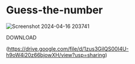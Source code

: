 # Guess-the-number










![Screenshot 2024-04-16 203741](https://github.com/Stavrakiskall/Guess-the-number/assets/139778723/b29d99a1-a97b-4e11-8e4f-5d67fc43b9c4)



DOWNLOAD



(https://drive.google.com/file/d/1zus3GilQS00I4U-h9oW4i20z66bjowXH/view?usp=sharing)
